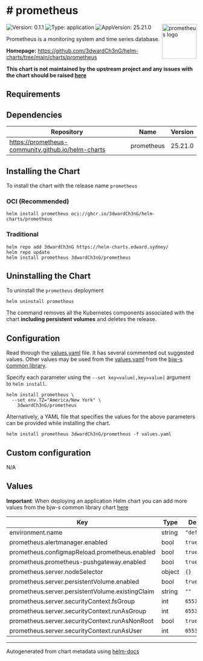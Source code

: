 # # prometheus

<img src="https://upload.wikimedia.org/wikipedia/commons/3/38/Prometheus_software_logo.svg" align="right" width="92" alt="prometheus logo">

![Version: 0.1.1](https://img.shields.io/badge/Version-0.1.1-informational?style=flat)
![Type: application](https://img.shields.io/badge/Type-application-informational?style=flat)
![AppVersion: 25.21.0](https://img.shields.io/badge/AppVersion-25.21.0-informational?style=flat)

Prometheus is a monitoring system and time series database.

**Homepage:** <https://github.com/3dwardCh3nG/helm-charts/tree/main/charts/prometheus>

**This chart is not maintained by the upstream project and any issues with the chart should be raised
[here](https://helm-charts.edward.sydney//issues/new?assignees=3dwardCh3nG&labels=bug&template=bug_report.yaml&name=prometheus&version=0.1.1)**

## Requirements

## Dependencies

| Repository | Name | Version |
|------------|------|---------|
| <https://prometheus-community.github.io/helm-charts> | prometheus | 25.21.0 |

## Installing the Chart

To install the chart with the release name `prometheus`

### OCI (Recommended)

```console
helm install prometheus oci://ghcr.io/3dwardCh3nG/helm-charts/prometheus
```

### Traditional

```console
helm repo add 3dwardCh3nG https://helm-charts.edward.sydney/
helm repo update
helm install prometheus 3dwardCh3nG/prometheus
```

## Uninstalling the Chart

To uninstall the `prometheus` deployment

```console
helm uninstall prometheus
```

The command removes all the Kubernetes components associated with the chart **including persistent volumes** and deletes the release.

## Configuration

Read through the [values.yaml](./values.yaml) file. It has several commented out suggested values.
Other values may be used from the [values.yaml](https://github.com/bjw-s/helm-charts/tree/main/charts/library/common/values.yaml) from the [bjw-s common library](https://github.com/bjw-s/helm-charts/tree/main/charts/library/common).

Specify each parameter using the `--set key=value[,key=value]` argument to `helm install`.

```console
helm install prometheus \
  --set env.TZ="America/New York" \
    3dwardCh3nG/prometheus
```

Alternatively, a YAML file that specifies the values for the above parameters can be provided while installing the chart.

```console
helm install prometheus 3dwardCh3nG/prometheus -f values.yaml
```

## Custom configuration

N/A

## Values

**Important**: When deploying an application Helm chart you can add more values from the bjw-s common library chart [here](https://github.com/bjw-s/helm-charts/tree/main/charts/library/common)

| Key | Type | Default | Description |
|-----|------|---------|-------------|
| environment.name | string | `"default"` |  |
| prometheus.alertmanager.enabled | bool | `true` |  |
| prometheus.configmapReload.prometheus.enabled | bool | `true` |  |
| prometheus.prometheus-pushgateway.enabled | bool | `true` |  |
| prometheus.server.nodeSelector | object | `{}` |  |
| prometheus.server.persistentVolume.enabled | bool | `true` |  |
| prometheus.server.persistentVolume.existingClaim | string | `""` |  |
| prometheus.server.securityContext.fsGroup | int | `65534` |  |
| prometheus.server.securityContext.runAsGroup | int | `65534` |  |
| prometheus.server.securityContext.runAsNonRoot | bool | `true` |  |
| prometheus.server.securityContext.runAsUser | int | `65534` |  |

---
Autogenerated from chart metadata using [helm-docs](https://github.com/norwoodj/helm-docs)
